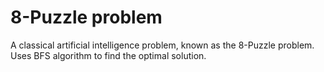 8-Puzzle problem
===========

A classical artificial intelligence problem, known as the 8-Puzzle problem.
Uses BFS algorithm to find the optimal solution.
